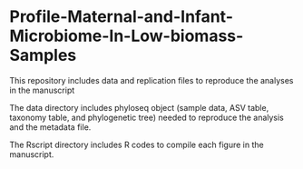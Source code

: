 # Profile-Maternal-and-Infant-Microbiome-In-Low-biomass-Samples
This repository includes data and replication files to reproduce the analyses in the manuscript

The data directory includes phyloseq object (sample data, ASV table, taxonomy table, and phylogenetic tree) needed to reproduce the analysis and the metadata file.

The Rscript directory includes R codes to compile each figure in the manuscript.

